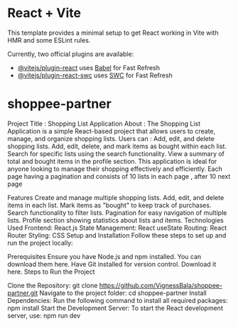 # React + Vite

This template provides a minimal setup to get React working in Vite with HMR and some ESLint rules.

Currently, two official plugins are available:

- [@vitejs/plugin-react](https://github.com/vitejs/vite-plugin-react/blob/main/packages/plugin-react/README.md) uses [Babel](https://babeljs.io/) for Fast Refresh
- [@vitejs/plugin-react-swc](https://github.com/vitejs/vite-plugin-react-swc) uses [SWC](https://swc.rs/) for Fast Refresh
# shoppee-partner
Project Title : Shopping List Application
About : The Shopping List Application is a simple React-based project that allows users to create, manage, and organize shopping lists. 
Users can : Add, edit, and delete shopping lists.
Add, edit, delete, and mark items as bought within each list.
Search for specific lists using the search functionality.
View a summary of total and bought items in the profile section.
This application is ideal for anyone looking to manage their shopping effectively and efficiently.
Each page having a pagination and consists of 10 lists in each page , after 10 next page 

Features
Create and manage multiple shopping lists.
Add, edit, and delete items in each list.
Mark items as "bought" to keep track of purchases.
Search functionality to filter lists.
Pagination for easy navigation of multiple lists.
Profile section showing statistics about lists and items.
Technologies Used
Frontend: React.js
State Management: React useState
Routing: React Router
Styling: CSS
Setup and Installation
Follow these steps to set up and run the project locally:

Prerequisites
Ensure you have Node.js and npm installed. You can download them here.
Have Git installed for version control. Download it here.
Steps to Run the Project

Clone the Repository:
git clone https://github.com/VignessBala/shoppee-partner.git
Navigate to the project folder:
cd shoppee-partner
Install Dependencies: Run the following command to install all required packages:
npm install
Start the Development Server: To start the React development server, use:
npm run dev
